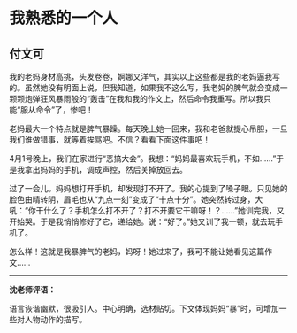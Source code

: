 # 我熟悉的一个人 #

## 付文可 ##

我的老妈身材高挑，头发卷卷，婀娜又洋气，其实以上这些都是我的老妈逼我写的。虽然她没有明面上说，但我知道，如果我不这么写，我老妈的脾气就会变成一颗颗炮弹狂风暴雨般的“轰击”在我和我的作文上，然后命令我重写。所以我只能“服从命令”了，惨吧！

老妈最大一个特点就是脾气暴躁。每天晚上她一回来，我和老爸就提心吊胆，一旦我们谁做错事，就等着挨骂吧。不信？看看下面这件事吧！
   
4月1号晚上，我们在家进行“恶搞大会”。我想：“妈妈最喜欢玩手机，不如……”于是我拿出妈妈的手机，调成声控，然后关掉放回去。
   
过了一会儿。妈妈想打开手机，却发现打不开了。我的心提到了嗓子眼。只见她的脸色由晴转阴，眉毛也从“九点一刻”变成了“十点十分”。她突然转过身，大吼：“你干什么了？手机怎么打不开了？打不开要它干嘛呀！？……”她训完我，又开始哭。于是我悄悄修好了它，递给她。说：“好了。”她又训了我一顿，就去玩手机了。
   
怎么样！这就是我暴脾气的老妈，妈呀！她过来了，我可不能让她看见这篇作文……

-------------------------------------

**沈老师评语：**

语言诙谐幽默，很吸引人。中心明确，选材贴切。下文体现妈妈“暴”时，可增加一些对人物动作的描写。
            
